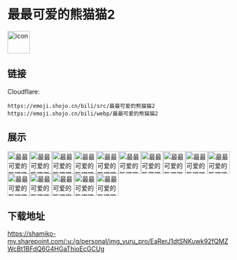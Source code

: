 # 最最可爱的熊猫猫2
<img src="https://emoji.shojo.cn/bili/src/最最可爱的熊猫猫2/icon.png" width="50" height="50" alt="icon">

## 链接
Cloudflare:
```
https://emoji.shojo.cn/bili/src/最最可爱的熊猫猫2
https://emoji.shojo.cn/bili/webp/最最可爱的熊猫猫2
```
## 展示
<img src="https://emoji.shojo.cn/bili/src/最最可爱的熊猫猫2/最最可爱的熊猫猫2-伸个懒腰.png" width="50" height="50" alt="最最可爱的熊猫猫2-伸个懒腰"><img src="https://emoji.shojo.cn/bili/src/最最可爱的熊猫猫2/最最可爱的熊猫猫2-喝饮料.png" width="50" height="50" alt="最最可爱的熊猫猫2-喝饮料"><img src="https://emoji.shojo.cn/bili/src/最最可爱的熊猫猫2/最最可爱的熊猫猫2-害怕.png" width="50" height="50" alt="最最可爱的熊猫猫2-害怕"><img src="https://emoji.shojo.cn/bili/src/最最可爱的熊猫猫2/最最可爱的熊猫猫2-捂嘴笑.png" width="50" height="50" alt="最最可爱的熊猫猫2-捂嘴笑"><img src="https://emoji.shojo.cn/bili/src/最最可爱的熊猫猫2/最最可爱的熊猫猫2-开饭.png" width="50" height="50" alt="最最可爱的熊猫猫2-开饭"><img src="https://emoji.shojo.cn/bili/src/最最可爱的熊猫猫2/最最可爱的熊猫猫2-发现目标.png" width="50" height="50" alt="最最可爱的熊猫猫2-发现目标"><img src="https://emoji.shojo.cn/bili/src/最最可爱的熊猫猫2/最最可爱的熊猫猫2-生气了.png" width="50" height="50" alt="最最可爱的熊猫猫2-生气了"><img src="https://emoji.shojo.cn/bili/src/最最可爱的熊猫猫2/最最可爱的熊猫猫2-吓一跳.png" width="50" height="50" alt="最最可爱的熊猫猫2-吓一跳"><img src="https://emoji.shojo.cn/bili/src/最最可爱的熊猫猫2/最最可爱的熊猫猫2-吓你.png" width="50" height="50" alt="最最可爱的熊猫猫2-吓你"><img src="https://emoji.shojo.cn/bili/src/最最可爱的熊猫猫2/最最可爱的熊猫猫2-纸飞机.png" width="50" height="50" alt="最最可爱的熊猫猫2-纸飞机"><img src="https://emoji.shojo.cn/bili/src/最最可爱的熊猫猫2/最最可爱的熊猫猫2-睡觉.png" width="50" height="50" alt="最最可爱的熊猫猫2-睡觉"><img src="https://emoji.shojo.cn/bili/src/最最可爱的熊猫猫2/最最可爱的熊猫猫2-疑惑.png" width="50" height="50" alt="最最可爱的熊猫猫2-疑惑"><img src="https://emoji.shojo.cn/bili/src/最最可爱的熊猫猫2/最最可爱的熊猫猫2-呜呜呜.png" width="50" height="50" alt="最最可爱的熊猫猫2-呜呜呜"><img src="https://emoji.shojo.cn/bili/src/最最可爱的熊猫猫2/最最可爱的熊猫猫2-送你了.png" width="50" height="50" alt="最最可爱的熊猫猫2-送你了"><img src="https://emoji.shojo.cn/bili/src/最最可爱的熊猫猫2/最最可爱的熊猫猫2-自闭.png" width="50" height="50" alt="最最可爱的熊猫猫2-自闭">

## 下载地址

https://shamiko-my.sharepoint.com/:u:/g/personal/img_yuru_pro/EaRerJ1dtSNKuwk92fQMZWcBt1BFdQ6G4HGaThioEcGCUg